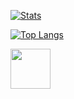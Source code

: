[![Stats](https://github-readme-stats.vercel.app/api?username=hopedestruction&hide_border=true&show_icons=true&theme=dark&bg_color=00000000)](https://github.com/hopedestruction)

[![Top Langs](https://github-readme-stats.vercel.app/api/top-langs/?username=hopedestruction&layout=compact&hide_border=true&show_icons=true&theme=dark&bg_color=00000000)](https://github.com/hopedestruction)

[<img src="https://img.icons8.com/fluency/96/twitter.png" width="64">](https://twitter.com/hopedestruction)
